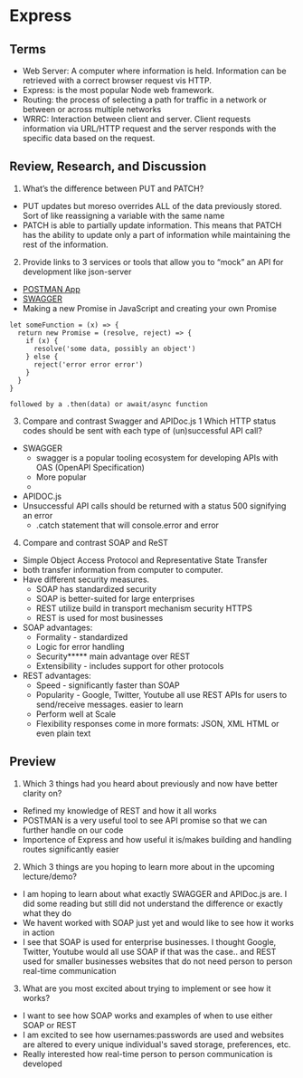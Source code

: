 # Express

## Terms

- Web Server: A computer where information is held. Information can be retrieved with a correct browser request vis HTTP.
- Express: is the most popular Node web framework.
- Routing: the process of selecting a path for traffic in a network or between or across multiple networks
- WRRC: Interaction between client and server. Client requests information via URL/HTTP request and the server responds with the specific data based on the request.

## Review, Research, and Discussion
1. What’s the difference between PUT and PATCH?
- PUT updates but moreso overrides ALL of the data previously stored. Sort of like reassigning a variable with the same name
- PATCH is able to partially update information. This means that PATCH has the ability to update only a part of information while maintaining the rest of the information.

2. Provide links to 3 services or tools that allow you to “mock” an API for development like json-server
- [POSTMAN App](https://www.postman.com/features/mock-api/)
- [SWAGGER](https://swagger.io/solutions/mocking-and-virtualization/)
- Making a new Promise in JavaScript and creating your own Promise
```
let someFunction = (x) => {
  return new Promise = (resolve, reject) => {
    if (x) {
      resolve('some data, possibly an object')
    } else {
      reject('error error error')
    }
  }
}

followed by a .then(data) or await/async function
```

3. Compare and contrast Swagger and APIDoc.js 1 Which HTTP status codes should be sent with each type of (un)successful API call?
- SWAGGER
  -  swagger is a popular tooling ecosystem for developing APIs with OAS (OpenAPI Specification)
  -  More popular
  -  
- APIDOC.js
- Unsuccessful API calls should be returned with a status 500 signifying an error
  - .catch statement that will console.error and error

4. Compare and contrast SOAP and ReST
- Simple Object Access Protocol and Representative State Transfer
- both transfer information from computer to computer.
- Have different security measures.
  - SOAP has standardized security
  - SOAP is better-suited for large enterprises
  - REST utilize build in transport mechanism security HTTPS
  - REST is used for most businesses
- SOAP advantages:
  - Formality - standardized
  - Logic for error handling
  - Security***** main advantage over REST
  - Extensibility - includes support for other protocols 
- REST advantages:
  - Speed - significantly faster than SOAP
  - Popularity - Google, Twitter, Youtube all use REST APIs for users to send/receive messages. easier to learn
  - Perform well at Scale
  - Flexibility responses come in more formats: JSON, XML HTML or even plain text


## Preview
1. Which 3 things had you heard about previously and now have better clarity on?
- Refined my knowledge of REST and how it all works
- POSTMAN is a very useful tool to see API promise so that we can further handle on our code
- Importence of Express and how useful it is/makes building and handling routes significantly easier

2. Which 3 things are you hoping to learn more about in the upcoming lecture/demo?
- I am hoping to learn about what exactly SWAGGER and APIDoc.js are. I did some reading but still did not understand the difference or exactly what they do
- We havent worked with SOAP just yet and would like to see how it works in action
- I see that SOAP is used for enterprise businesses. I thought Google, Twitter, Youtube would all use SOAP if that was the case.. and REST used for smaller businesses websites that do not need person to person real-time communication

3. What are you most excited about trying to implement or see how it works?
- I want to see how SOAP works and examples of when to use either SOAP or REST
- I am excited to see how usernames:passwords are used and websites are altered to every unique individual's saved storage, preferences, etc. 
- Really interested how real-time person to person communication is developed

